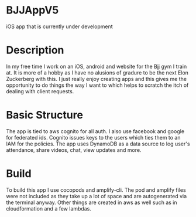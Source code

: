 # BJJAppV5
iOS app that is currently under development

# Description
In my free time I work on an iOS, android and website for the Bjj gym I train at.  It is more of a hobby as I have no alusions of gradure to be the next Elon Zuckerberg with this.  I just really enjoy creating apps and this gives me the opportunity to do things the way I want to which helps to scratch the itch of dealing with client requests.

# Basic Structure
The app is tied to aws cognito for all auth.  I also use facebook and google for federated ids.  Cognito issues keys to the users which ties them to an IAM for the policies.  The app uses DynamoDB as a data source to log user's attendance, share videos, chat, view updates and more.  

# Build
To build this app I use cocopods and amplify-cli.  The pod and amplify files were not included as they take up a lot of space and are autogenerated via the terminal anyway.  Other things are created in aws as well such as in cloudformation and a few lambdas.

